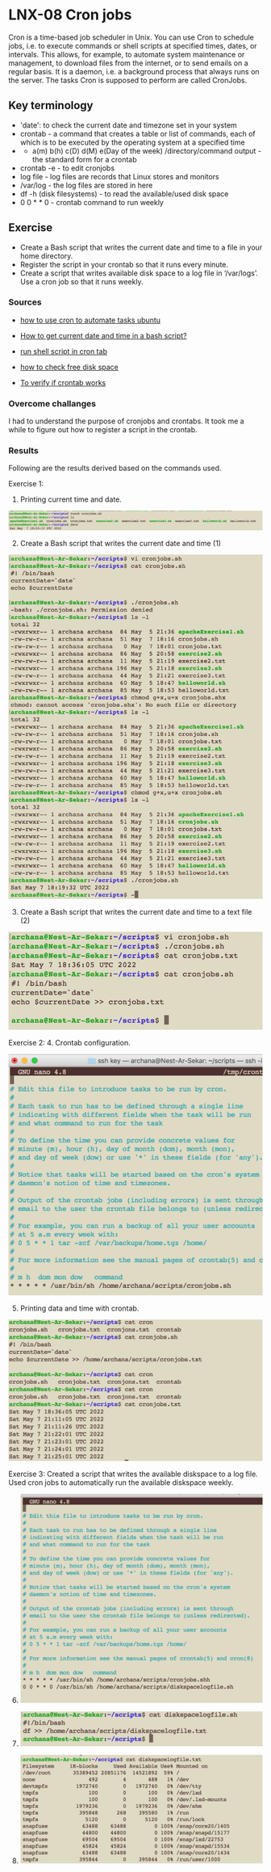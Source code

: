 # LNX-08 Cron jobs

Cron is a time-based job scheduler in Unix. You can use Cron to schedule jobs, i.e. to execute commands or shell scripts at specified times, dates, or intervals. This allows, for example, to automate system maintenance or management, to download files from the internet, or to send emails on a regular basis. It is a daemon, i.e. a background process that always runs on the server. The tasks Cron is supposed to perform are called CronJobs.


## Key terminology

- 'date': to check the current date and timezone set in your system
- crontab - a command that creates a table or list of commands, each of which is to be executed by the operating system at a specified time
- - a(m) b(h) c(D) d(M) e(Day of the week) /directory/command output - the standard form for a crontab
- crontab -e - to edit cronjobs
- log file - log files are records that Linux stores and monitors
- /var/log - the log files are stored in here
- df -h (disk filesystems) - to read the available/used disk space 
- 0 0 * * 0 - crontab command to run weekly

## Exercise

- Create a Bash script that writes the current date and time to a file in your home directory.
- Register the script in your crontab so that it runs every minute.
- Create a script that writes available disk space to a log file in ‘/var/logs’. Use a cron job so that it runs weekly.

### Sources

- [how to use cron to automate tasks ubuntu ](https://www.digitalocean.com/community/tutorials/how-to-use-cron-to-automate-tasks-ubuntu-1804)

- [How to get current date and time in a bash script?](https://tecadmin.net/get-current-date-and-time-in-bash/)

- [run shell script in cron tab](https://askubuntu.com/questions/350861/how-to-set-a-cron-job-to-run-a-shell-script)

- [how to check free disk space](https://opensource.com/article/18/7/how-check-free-disk-space-linux)

- [To verify if crontab works](https://askubuntu.com/questions/85558/verify-if-crontab-works)


### Overcome challanges

I had to understand the purpose of cronjobs and crontabs. It took me a while to figure out how to register a script in the crontab. 

### Results

Following are the results derived based on the commands used.

Exercise 1: 
1. Printing current time and date.

![LNX-08-01](../../../00_includes/DAY5_LINUX/LNX-08/LNX-08-01.png)

2. Create a Bash script that writes the current date and time (1)

![LNX-08-02](../../../00_includes/DAY5_LINUX/LNX-08/LNX-08-02.png)

3. Create a Bash script that writes the current date and time to a text file (2)

![LNX-08-03](../../../00_includes/DAY5_LINUX/LNX-08/LNX-08-03.png)

Exercise 2:
4. Crontab configuration.

![LNX-08-04](../../../00_includes/DAY5_LINUX/LNX-08/LNX-08-04.png)

5. Printing data and time with crontab.

![LNX-08-05](../../../00_includes/DAY5_LINUX/LNX-08/LNX-08-05.png)

Exercise 3:
Created a script that writes the available diskspace to a log file. Used cron jobs to automatically run the available diskspace weekly.

6. ![LNX-08-06](../../../00_includes/DAY5_LINUX/LNX-08/LNX-08-06.png)

7. ![LNX-08-07](../../../00_includes/DAY5_LINUX/LNX-08/LNX-08-07.png)

8. ![LNX-08-08](../../../00_includes/DAY5_LINUX/LNX-08/LNX-08-08.png)




